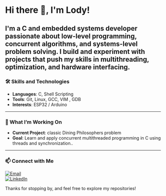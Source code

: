 # Hi there 👋, I'm Lody!

I'm a C and embedded systems developer passionate about low-level programming, concurrent algorithms, and systems-level problem solving. I build and experiment with projects that push my skills in multithreading, optimization, and hardware interfacing.
---

### 🛠️ Skills and Technologies
- **Languages**: C, Shell Scripting
- **Tools**: Git, Linux, GCC, VIM , GDB 
- **Interests**: ESP32 / Arduino

---

### 🌱 What I’m Working On
- **Current Project**: classic Dining Philosophers problem
- **Goal**: Learn and apply concurrent multithreaded programming in C using threads and synchronization..

---

### 📫 Connect with Me
[![Email](https://img.shields.io/badge/Email-D14836?style=flat&logo=gmail&logoColor=white)](mailto:lodyiaremko@proton.me)\
[![LinkedIn](https://img.shields.io/badge/LinkedIn-0A66C2?style=flat&logo=linkedin&logoColor=white)](https://www.linkedin.com/in/lody-iaremko-52312833a/)


Thanks for stopping by, and feel free to explore my repositories!
